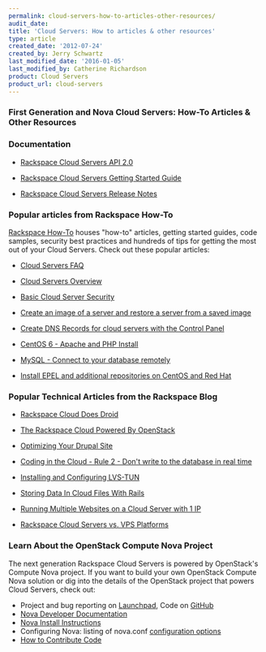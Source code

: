 ```yaml
---
permalink: cloud-servers-how-to-articles-other-resources/
audit_date:
title: 'Cloud Servers: How to articles & other resources'
type: article
created_date: '2012-07-24'
created_by: Jerry Schwartz
last_modified_date: '2016-01-05'
last_modified_by: Catherine Richardson
product: Cloud Servers
product_url: cloud-servers
---
```


### First Generation and Nova Cloud Servers:  How-To Articles & Other Resources


### Documentation

-  [Rackspace Cloud Servers API 2.0](https://developer.rackspace.com/docs/cloud-servers/v2/developer-guide/)

-  [Rackspace Cloud Servers Getting Started Guide](https://developer.rackspace.com/docs/cloud-servers/v2/developer-guide/#document-getting-started)

-  [Rackspace Cloud Servers Release Notes](https://developer.rackspace.com/docs/cloud-servers/v2/developer-guide/#document-release-notes)

### Popular articles from Rackspace How-To

[Rackspace How-To](/how-to/) houses "how-to" articles, getting started guides, code samples, security best practices and hundreds of tips for getting the most out of your Cloud Servers. Check out these popular
articles:

- [Cloud Servers FAQ](/how-to/cloud-servers-faq)

- [Cloud Servers Overview](/how-to/getting-started-with-cloud-servers)

- [Basic Cloud Server Security](/how-to/basic-cloud-server-security)

- [Create an image of a server and restore a server from a saved image](/how-to/create-an-image-of-a-server-and-restore-a-server-from-a-saved-image)

- [Create DNS Records for cloud servers with the Control Panel](/how-to/create-dns-records-for-cloud-servers-with-the-control-panel)

- [CentOS 6 - Apache and PHP Install](/how-to/centos-6-apache-and-php-install)

- [MySQL - Connect to your database remotely](/how-to/mysql-connect-to-your-database-remotely)

- [Install EPEL and additional repositories on CentOS and Red Hat](/how-to/install-epel-and-additional-repositories-on-centos-and-red-hat)

### Popular Technical Articles from the Rackspace Blog

-  [Rackspace Cloud Does Droid](http://www.rackspace.com/blog/rackspace-cloud-does-droid/)

-  [The Rackspace Cloud Powered By OpenStack](http://www.rackspace.com/blog/next-generation-rackspace-cloud-servers/)

-  [Optimizing Your Drupal Site](http://www.rackspace.com/blog/optimizing-your-drupal-site/)

-  [Coding in the Cloud - Rule 2 - Don't write to the database in real time](http://www.rackspace.com/blog/coding-in-the-cloud-rule-2-dont-write-to-the-database-in-real-time/)

-  [Installing and Configuring LVS-TUN](http://www.rackspace.com/blog/installing-and-configuring-lvs-tun/)

-  [Storing Data In Cloud Files With Rails](http://www.rackspace.com/blog/storing-data-in-cloud-files-with-rails/)

-  [Running Multiple Websites on a Cloud Server with 1 IP](http://www.rackspace.com/blog/running-multiple-websites-on-a-cloud-server-with-1-ip/)

-  [Rackspace Cloud Servers vs. VPS Platforms](http://www.rackspace.com/blog/rackspace-cloud-servers-vs-vps-platforms/)

### Learn About the OpenStack Compute Nova Project

The next generation Rackspace Cloud Servers is powered
by OpenStack's Compute Nova project. If you want to build
your own OpenStack Compute Nova solution or dig into the details of the
OpenStack project that powers Cloud Servers, check out:

-   Project and bug reporting on [Launchpad](https://launchpad.net/nova), Code on [GitHub](https://github.com/openstack/nova)
-   [Nova Developer Documentation](http://nova.openstack.org/)
-   [Nova Install Instructions](http://wiki.openstack.org/InstallInstructions/Nova)
-   Configuring Nova: listing of nova.conf [configuration options](http://wiki.openstack.org/NovaConfigOptions)
-   [How to Contribute Code](http://wiki.openstack.org/HowToContribute)
